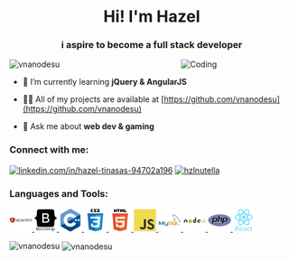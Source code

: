 <h1 align="center">Hi! I'm Hazel</h1>
<h3 align="center">i aspire to become a full stack developer</h3>
<img align="right" alt="Coding" width="200" src="https://i.pinimg.com/originals/df/08/ba/df08baff39194a78624b6d793e4da2d3.gif">

<p align="left"> <img src="https://komarev.com/ghpvc/?username=vnanodesu&label=Profile%20views&color=0e75b6&style=flat" alt="vnanodesu" /> </p>

- 🔭 I’m currently learning **jQuery & AngularJS**

- 👨‍💻 All of my projects are available at [https://github.com/vnanodesu](https://github.com/vnanodesu)

- 💬 Ask me about **web dev & gaming**

<h3 align="left">Connect with me:</h3>
<p align="left">
<a href="https://linkedin.com/in/linkedin.com/in/hazel-tinasas-94702a196" target="blank"><img align="center" src="https://raw.githubusercontent.com/rahuldkjain/github-profile-readme-generator/master/src/images/icons/Social/linked-in-alt.svg" alt="linkedin.com/in/hazel-tinasas-94702a196" height="30" width="40" /></a>
<a href="https://instagram.com/hzlnutella" target="blank"><img align="center" src="https://raw.githubusercontent.com/rahuldkjain/github-profile-readme-generator/master/src/images/icons/Social/instagram.svg" alt="hzlnutella" height="30" width="40" /></a>
</p>

<h3 align="left">Languages and Tools:</h3>
<p align="left"> <a href="https://angular.io" target="_blank" rel="noreferrer"> <img src="https://raw.githubusercontent.com/devicons/devicon/master/icons/angularjs/angularjs-original-wordmark.svg" alt="angularjs" width="40" height="40"/> </a> <a href="https://getbootstrap.com" target="_blank" rel="noreferrer"> <img src="https://raw.githubusercontent.com/devicons/devicon/master/icons/bootstrap/bootstrap-plain-wordmark.svg" alt="bootstrap" width="40" height="40"/> </a> <a href="https://www.w3schools.com/cpp/" target="_blank" rel="noreferrer"> <img src="https://raw.githubusercontent.com/devicons/devicon/master/icons/cplusplus/cplusplus-original.svg" alt="cplusplus" width="40" height="40"/> </a> <a href="https://www.w3schools.com/css/" target="_blank" rel="noreferrer"> <img src="https://raw.githubusercontent.com/devicons/devicon/master/icons/css3/css3-original-wordmark.svg" alt="css3" width="40" height="40"/> </a> <a href="https://www.w3.org/html/" target="_blank" rel="noreferrer"> <img src="https://raw.githubusercontent.com/devicons/devicon/master/icons/html5/html5-original-wordmark.svg" alt="html5" width="40" height="40"/> </a> <a href="https://developer.mozilla.org/en-US/docs/Web/JavaScript" target="_blank" rel="noreferrer"> <img src="https://raw.githubusercontent.com/devicons/devicon/master/icons/javascript/javascript-original.svg" alt="javascript" width="40" height="40"/> </a> <a href="https://www.mysql.com/" target="_blank" rel="noreferrer"> <img src="https://raw.githubusercontent.com/devicons/devicon/master/icons/mysql/mysql-original-wordmark.svg" alt="mysql" width="40" height="40"/> </a> <a href="https://nodejs.org" target="_blank" rel="noreferrer"> <img src="https://raw.githubusercontent.com/devicons/devicon/master/icons/nodejs/nodejs-original-wordmark.svg" alt="nodejs" width="40" height="40"/> </a> <a href="https://www.php.net" target="_blank" rel="noreferrer"> <img src="https://raw.githubusercontent.com/devicons/devicon/master/icons/php/php-original.svg" alt="php" width="40" height="40"/> </a> <a href="https://reactjs.org/" target="_blank" rel="noreferrer"> <img src="https://raw.githubusercontent.com/devicons/devicon/master/icons/react/react-original-wordmark.svg" alt="react" width="40" height="40"/> </a> </p>

<p><img align="left" src="https://github-readme-stats.vercel.app/api/top-langs?username=vnanodesu&show_icons=true&locale=en&layout=compact" alt="vnanodesu" /></p>

<p>&nbsp;<img align="center" src="https://github-readme-stats.vercel.app/api?username=vnanodesu&show_icons=true&locale=en" alt="vnanodesu" /></p>
